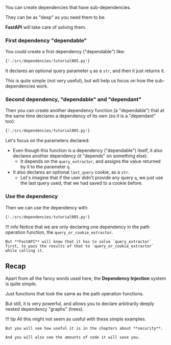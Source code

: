 You can create dependencies that have sub-dependencies.

They can be as "deep" as you need them to be.

**FastAPI** will take care of solving them.

### First dependency "dependable"

You could create a first dependency ("dependable") like:

```Python hl_lines="6 7"
{!./src/dependencies/tutorial005.py!}
```
It declares an optional query parameter `q` as a `str`, and then it just returns it.

This is quite simple (not very useful), but will help us focus on how the sub-dependencies work.

### Second dependency, "dependable" and "dependant"

Then you can create another dependency function (a "dependable") that at the same time declares a dependency of its own (so it is a "dependant" too):

```Python hl_lines="11"
{!./src/dependencies/tutorial005.py!}
```

Let's focus on the parameters declared:

* Even though this function is a dependency ("dependable") itself, it also declares another dependency (it "depends" on something else).
    * It depends on the `query_extractor`, and assigns the value returned by it to the parameter `q`.
* It also declares an optional `last_query` cookie, as a `str`.
    * Let's imagine that if the user didn't provide any query `q`, we just use the last query used, that we had saved to a cookie before.

### Use the dependency

Then we can use the dependency with:

```Python hl_lines="19"
{!./src/dependencies/tutorial005.py!}
```

!!! info
    Notice that we are only declaring one dependency in the path operation function, the `query_or_cookie_extractor`.

    But **FastAPI** will know that it has to solve `query_extractor` first, to pass the results of that to `query_or_cookie_extractor` while calling it.


## Recap

Apart from all the fancy words used here, the **Dependency Injection** system is quite simple.

Just functions that look the same as the path operation functions.

But still, it is very powerful, and allows you to declare arbitrarily deeply nested dependency "graphs" (trees).

!!! tip
    All this might not seem as useful with these simple examples.
    
    But you will see how useful it is in the chapters about **security**.

    And you will also see the amounts of code it will save you.
